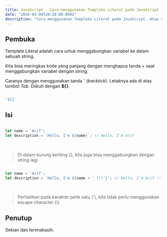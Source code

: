 ```yaml
---
title: JavaScript - Cara menggunakan Template Literal pada JavaScript
date: "2020-03-04T20:28:00.000Z"
description: "Cara menggunakan Template Literal pada JavaScript. Atau cara menggabungkan variabel tanpa tanda + (plus)"
---
```


## Pembuka

Template Literal adalah cara untuk menggabungkan variabel ke dalam sebuah string.

Kita bisa meringkas kode yang panjang dengan menghapus tanda + saat menggabungkan variabel dengan string.

Caranya dengan menggunakan tanda **\`** (_backtick_). Letaknya ada di atas tombol _Tab_. Diikuti dengan **${}**.

```javascript

`${}`

```

## Isi

```javascript

let name = 'Arif';
let description = `Hello, I'm ${name}`; // Hello, I'm Arif

```
<br />

> Di dalam kurung keriting {}, kita juga bisa menggabungkan dengan string lagi 

```javascript

let name = 'Arif';
let description = `Hello, I'm ${name + ' !!!'}`; // Hello, I'm Arif !!!

```
<br />

> Perhatikan pada karakter petik satu ('), kita tidak perlu menggunakan escape character (\\)

## Penutup

Sekian dan terimakasih.

